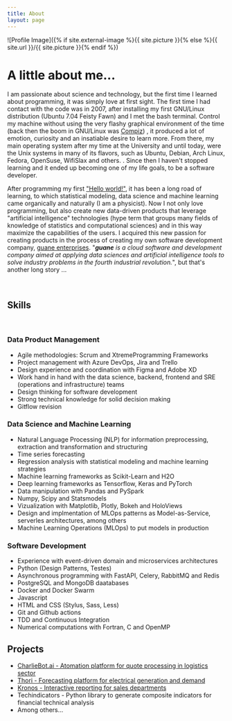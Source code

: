 ```yaml
---
title: About
layout: page
---
```

![Profile Image]({% if site.external-image %}{{ site.picture }}{% else %}{{ site.url }}/{{ site.picture }}{% endif %})

<h1>A little about me...</h1>

<p>I am passionate about science and technology, but the first time I learned about programming, it was simply love at first sight. The first time I had contact with the code was in 2007, after installing my first GNU/Linux distribution (Ubuntu 7.04 Feisty Fawn) and I met the bash terminal. Control my machine without using the very flashy graphical environment of the time (back then the boom in GNU/Linux was <a href="https://es.wikipedia.org/wiki/Compiz">Compiz</a>) , it produced a lot of emotion, curiosity and an insatiable desire to learn more. From there, my main operating system after my time at the University and until today, were the Unix systems in many of its flavors, such as Ubuntu, Debian, Arch Linux, Fedora, OpenSuse, WifiSlax and others. . Since then I haven't stopped learning and it ended up becoming one of my life goals, to be a software developer.</p>

<p>After programming my first <a href="https://en.wikipedia.org/wiki/%22Hello,_World!%22_program">"Hello world!"</a>, it has been a long road of learning, to which statistical modeling, data science and machine learning came organically and naturally (I am a physicist). Now I not only love programming, but also create new data-driven products that leverage "artificial intelligence" technologies (hype term that groups many fields of knowledge of statistics and computational sciences) and in this way maximize the capabilities of the users. I acquired this new passion for creating products in the process of creating my own software development company, <a href="http://guane.com.co">guane enterprises</a>. "<i><b>guane</b> is a cloud software and development company aimed at applying data sciences and artificial intelligence tools to solve industry problems in the fourth industrial revolution.</i>", but that's another long story ...</p>


<br>
<h2>Skills</h2>
<br>
<h3>Data Product Management</h3>

<ul class="skill-list">
	<li>Agile methodologies: Scrum and XtremeProgramming Frameworks</li>
	<li>Project management with Azure DevOps, Jira and Trello</li>
	<li>Design experience and coordination with Figma and Adobe XD</li>
	<li>Work hand in hand with the data science, backend, frontend and SRE (operations and infrastructure) teams</li>
	<li>Design thinking for software development</li>
	<li>Strong technical knowledge for solid decision making</li>
	<li>Gitflow revision</li>
</ul>


<h3>Data Science and Machine Learning</h3>

<ul class="skill-list">
	<li>Natural Language Processing (NLP) for information preprocessing, extraction and transformation and structuring</li>
	<li>Time series forecasting</li>
	<li>Regression analysis with statistical modeling and machine learning strategies</li>
	<li>Machine learning frameworks as Scikit-Learn and H2O</li>
	<li>Deep learning frameworks as Tensorflow, Keras and PyTorch</li>
	<li>Data manipulation with Pandas and PySpark</li>
	<li>Numpy, Scipy and Statsmodels</li>
	<li>Vizualization with Matplotlib, Plotly, Bokeh and HoloViews</li>
	<li>Design and implmentation of MLOps patterns as Model-as-Service, serverles architectures, among others</li>
	<li>Machine Learning Operations (MLOps) to put models in production</li>
</ul>


<h3>Software Development</h3>

<ul class="skill-list">
	<li>Experience with event-driven domain and microservices architectures</li>
	<li>Python (Design Patterns, Testes)</li>
	<li>Asynchronous programming with FastAPI, Celery, RabbitMQ and Redis</li>
	<li>PostgreSQL and MongoDB daatabases</li>
	<li>Docker and Docker Swarm</li>
	<li>Javascript</li>
	<li>HTML and CSS (Stylus, Sass, Less)</li>
	<li>Git and Github actions</li>
	<li>TDD and Continuous Integration</li>
	<li>Numerical computations with Fortran, C and OpenMP</li>
</ul>

<h2>Projects</h2>

<ul>
	<li><a href="https://assistant.charliebot.ai/">CharlieBot.ai - Atomation platform for quote processing in logistics sector</a></li>
	<li><a href="https://thori.guane.com.co/">Thori - Forecasting platform for electrical generation and demand</a></li>
	<li><a href="https://kronos.charliebot.ai/">Kronos - Interactive reporting for sales departments</a></li>
	<li>Techindicators - Python library to generate composite indicators for financial technical analysis</li>
	<li>Among others...</li>
</ul>
